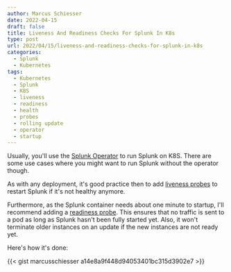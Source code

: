 ```yaml
---
author: Marcus Schiesser
date: 2022-04-15
draft: false
title: Liveness And Readiness Checks For Splunk In K8s
type: post
url: 2022/04/15/liveness-and-readiness-checks-for-splunk-in-k8s
categories:
  - Splunk
  - Kubernetes
tags:
  - Kubernetes
  - Splunk
  - K8S
  - liveness
  - readiness
  - health
  - probes
  - rolling update
  - operator
  - startup
---
```


Usually, you'll use the [Splunk Operator](https://splunk.github.io/splunk-operator/) to run Splunk on K8S. There are some use cases where you might want to run Splunk without the operator though.

As with any deployment, it's good practice then to add [liveness probes](https://kubernetes.io/docs/tasks/configure-pod-container/configure-liveness-readiness-startup-probes/#define-a-liveness-command) to restart Splunk if it's not healthy anymore.

Furthermore, as the Splunk container needs about one minute to startup, I'll recommend adding a [readiness probe](https://kubernetes.io/docs/tasks/configure-pod-container/configure-liveness-readiness-startup-probes/#define-a-liveness-command). This ensures that no traffic is sent to a pod as long as Splunk hasn't been fully started yet. Also, it won't terminate older instances on an update if the new instances are not ready yet.

Here's how it's done:

{{< gist marcusschiesser a14e8a9f448d94053401bc315d3902e7 >}}
